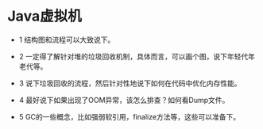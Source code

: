# Java虚拟机

- 1 结构图和流程可以大致说下。
- 2 一定得了解针对堆的垃圾回收机制，具体而言，可以画个图，说下年轻代年老代等。

- 3 说下垃圾回收的流程，然后针对性地说下如何在代码中优化内存性能。

- 4 最好说下如果出现了OOM异常，该怎么排查？如何看Dump文件。

- 5 GC的一些概念，比如强弱软引用，finalize方法等，这些可以准备下。 

